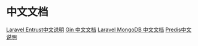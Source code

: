 # 中文文档

[Laravel Entrust中文说明](entrust/README-cn.md)
[Gin 中文文档](gin/README-cn.md)
[Laravel MongoDB 中文文档](laravel-mongodb/README-cn.md)
[Predis中文说明](predis/README-cn.md)